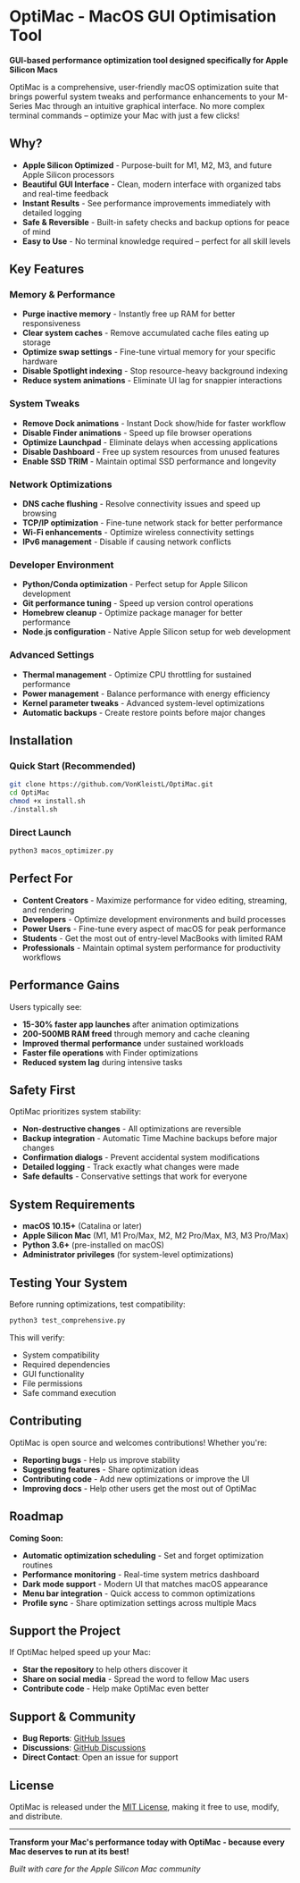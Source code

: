 # OptiMac - MacOS GUI Optimisation Tool

**GUI-based performance optimization tool designed specifically for Apple Silicon Macs**

OptiMac is a comprehensive, user-friendly macOS optimization suite that brings powerful system tweaks and performance enhancements to your M-Series Mac through an intuitive graphical interface. No more complex terminal commands – optimize your Mac with just a few clicks!

## Why?

- **Apple Silicon Optimized** - Purpose-built for M1, M2, M3, and future Apple Silicon processors
- **Beautiful GUI Interface** - Clean, modern interface with organized tabs and real-time feedback
- **Instant Results** - See performance improvements immediately with detailed logging
- **Safe & Reversible** - Built-in safety checks and backup options for peace of mind
- **Easy to Use** - No terminal knowledge required – perfect for all skill levels

## Key Features

### Memory & Performance
- **Purge inactive memory** - Instantly free up RAM for better responsiveness
- **Clear system caches** - Remove accumulated cache files eating up storage
- **Optimize swap settings** - Fine-tune virtual memory for your specific hardware
- **Disable Spotlight indexing** - Stop resource-heavy background indexing
- **Reduce system animations** - Eliminate UI lag for snappier interactions

### System Tweaks
- **Remove Dock animations** - Instant Dock show/hide for faster workflow
- **Disable Finder animations** - Speed up file browser operations
- **Optimize Launchpad** - Eliminate delays when accessing applications
- **Disable Dashboard** - Free up system resources from unused features
- **Enable SSD TRIM** - Maintain optimal SSD performance and longevity

### Network Optimizations
- **DNS cache flushing** - Resolve connectivity issues and speed up browsing
- **TCP/IP optimization** - Fine-tune network stack for better performance
- **Wi-Fi enhancements** - Optimize wireless connectivity settings
- **IPv6 management** - Disable if causing network conflicts

### Developer Environment
- **Python/Conda optimization** - Perfect setup for Apple Silicon development
- **Git performance tuning** - Speed up version control operations
- **Homebrew cleanup** - Optimize package manager for better performance
- **Node.js configuration** - Native Apple Silicon setup for web development

### Advanced Settings
- **Thermal management** - Optimize CPU throttling for sustained performance
- **Power management** - Balance performance with energy efficiency
- **Kernel parameter tweaks** - Advanced system-level optimizations
- **Automatic backups** - Create restore points before major changes

## Installation

### Quick Start (Recommended)
```bash
git clone https://github.com/VonKleistL/OptiMac.git
cd OptiMac
chmod +x install.sh
./install.sh
```

### Direct Launch
```bash
python3 macos_optimizer.py
```

## Perfect For

- **Content Creators** - Maximize performance for video editing, streaming, and rendering
- **Developers** - Optimize development environments and build processes  
- **Power Users** - Fine-tune every aspect of macOS for peak performance
- **Students** - Get the most out of entry-level MacBooks with limited RAM
- **Professionals** - Maintain optimal system performance for productivity workflows

## Performance Gains

Users typically see:
- **15-30% faster app launches** after animation optimizations
- **200-500MB RAM freed** through memory and cache cleaning
- **Improved thermal performance** under sustained workloads
- **Faster file operations** with Finder optimizations
- **Reduced system lag** during intensive tasks

## Safety First

OptiMac prioritizes system stability:
- **Non-destructive changes** - All optimizations are reversible
- **Backup integration** - Automatic Time Machine backups before major changes  
- **Confirmation dialogs** - Prevent accidental system modifications
- **Detailed logging** - Track exactly what changes were made
- **Safe defaults** - Conservative settings that work for everyone

## System Requirements

- **macOS 10.15+** (Catalina or later)
- **Apple Silicon Mac** (M1, M1 Pro/Max, M2, M2 Pro/Max, M3, M3 Pro/Max)
- **Python 3.6+** (pre-installed on macOS)
- **Administrator privileges** (for system-level optimizations)

## Testing Your System

Before running optimizations, test compatibility:
```bash
python3 test_comprehensive.py
```

This will verify:
- System compatibility
- Required dependencies  
- GUI functionality
- File permissions
- Safe command execution

## Contributing

OptiMac is open source and welcomes contributions! Whether you're:
- **Reporting bugs** - Help us improve stability
- **Suggesting features** - Share optimization ideas
- **Contributing code** - Add new optimizations or improve the UI
- **Improving docs** - Help other users get the most out of OptiMac

## Roadmap

**Coming Soon:**
- **Automatic optimization scheduling** - Set and forget optimization routines
- **Performance monitoring** - Real-time system metrics dashboard  
- **Dark mode support** - Modern UI that matches macOS appearance
- **Menu bar integration** - Quick access to common optimizations
- **Profile sync** - Share optimization settings across multiple Macs

## Support the Project

If OptiMac helped speed up your Mac:
- **Star the repository** to help others discover it
- **Share on social media** - Spread the word to fellow Mac users  
- **Contribute code** - Help make OptiMac even better

## Support & Community

- **Bug Reports**: [GitHub Issues](https://github.com/VonKleistL/OptiMac/issues)
- **Discussions**: [GitHub Discussions](https://github.com/VonKleistL/OptiMac/discussions)
- **Direct Contact**: Open an issue for support

## License

OptiMac is released under the [MIT License](LICENSE), making it free to use, modify, and distribute.

---

**Transform your Mac's performance today with OptiMac - because every Mac deserves to run at its best!**

*Built with care for the Apple Silicon Mac community*

